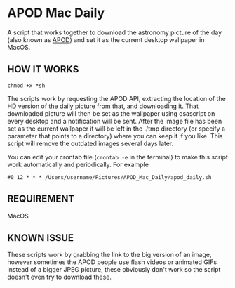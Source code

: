 # APOD Mac Daily

A script that works together to download the astronomy picture of the day (also known as [APOD](https://apod.nasa.gov/apod/)) and set it as the current desktop wallpaper in MacOS.

## HOW IT WORKS
`chmod +x *sh`

The scripts work by requesting the APOD API, extracting the location of the HD version of the daily picture from that, and downloading it. That downloaded picture will then be set as the wallpaper using osascript on every desktop and a notification will be sent. After the image file has been set as the current wallpaper it will be left in the ./tmp directory (or specify a parameter that points to a directory) where you can keep it if you like. This script will remove the outdated images several days later.

You can edit your crontab file  (`crontab -e` in the terminal) to make this script work automatically and periodically. For example

`#0 12 * * * /Users/username/Pictures/APOD_Mac_Daily/apod_daily.sh`

## REQUIREMENT
MacOS

## KNOWN ISSUE
These scripts work by grabbing the link to the big version of an image, however sometimes the APOD people use flash videos or animated GIFs instead of a bigger JPEG picture, these obviously don't work so the script doesn't even try to download these.

